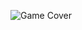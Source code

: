 ![Game Cover](https://user-images.githubusercontent.com/79368202/211816383-11c49f89-f12d-4585-942f-85e381f8f119.jpg)
